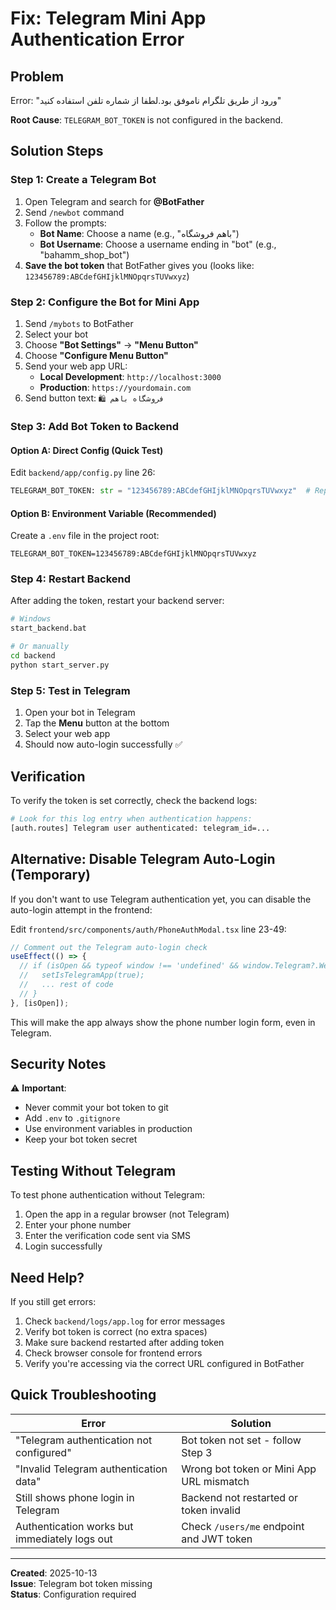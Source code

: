 # Fix: Telegram Mini App Authentication Error

## Problem
Error: "ورود از طریق تلگرام ناموفق بود.لطفا از شماره تلفن استفاده کنید"

**Root Cause**: `TELEGRAM_BOT_TOKEN` is not configured in the backend.

## Solution Steps

### Step 1: Create a Telegram Bot

1. Open Telegram and search for **@BotFather**
2. Send `/newbot` command
3. Follow the prompts:
   - **Bot Name**: Choose a name (e.g., "باهم فروشگاه")
   - **Bot Username**: Choose a username ending in "bot" (e.g., "bahamm_shop_bot")
4. **Save the bot token** that BotFather gives you (looks like: `123456789:ABCdefGHIjklMNOpqrsTUVwxyz`)

### Step 2: Configure the Bot for Mini App

1. Send `/mybots` to BotFather
2. Select your bot
3. Choose **"Bot Settings"** → **"Menu Button"**
4. Choose **"Configure Menu Button"**
5. Send your web app URL:
   - **Local Development**: `http://localhost:3000`
   - **Production**: `https://yourdomain.com`
6. Send button text: `🛍 فروشگاه باهم`

### Step 3: Add Bot Token to Backend

#### Option A: Direct Config (Quick Test)

Edit `backend/app/config.py` line 26:

```python
TELEGRAM_BOT_TOKEN: str = "123456789:ABCdefGHIjklMNOpqrsTUVwxyz"  # Replace with your actual token
```

#### Option B: Environment Variable (Recommended)

Create a `.env` file in the project root:

```env
TELEGRAM_BOT_TOKEN=123456789:ABCdefGHIjklMNOpqrsTUVwxyz
```

### Step 4: Restart Backend

After adding the token, restart your backend server:

```bash
# Windows
start_backend.bat

# Or manually
cd backend
python start_server.py
```

### Step 5: Test in Telegram

1. Open your bot in Telegram
2. Tap the **Menu** button at the bottom
3. Select your web app
4. Should now auto-login successfully ✅

## Verification

To verify the token is set correctly, check the backend logs:

```bash
# Look for this log entry when authentication happens:
[auth.routes] Telegram user authenticated: telegram_id=...
```

## Alternative: Disable Telegram Auto-Login (Temporary)

If you don't want to use Telegram authentication yet, you can disable the auto-login attempt in the frontend:

Edit `frontend/src/components/auth/PhoneAuthModal.tsx` line 23-49:

```typescript
// Comment out the Telegram auto-login check
useEffect(() => {
  // if (isOpen && typeof window !== 'undefined' && window.Telegram?.WebApp?.initData) {
  //   setIsTelegramApp(true);
  //   ... rest of code
  // }
}, [isOpen]);
```

This will make the app always show the phone number login form, even in Telegram.

## Security Notes

⚠️ **Important**: 
- Never commit your bot token to git
- Add `.env` to `.gitignore`
- Use environment variables in production
- Keep your bot token secret

## Testing Without Telegram

To test phone authentication without Telegram:
1. Open the app in a regular browser (not Telegram)
2. Enter your phone number
3. Enter the verification code sent via SMS
4. Login successfully

## Need Help?

If you still get errors:
1. Check `backend/logs/app.log` for error messages
2. Verify bot token is correct (no extra spaces)
3. Make sure backend restarted after adding token
4. Check browser console for frontend errors
5. Verify you're accessing via the correct URL configured in BotFather

## Quick Troubleshooting

| Error | Solution |
|-------|----------|
| "Telegram authentication not configured" | Bot token not set - follow Step 3 |
| "Invalid Telegram authentication data" | Wrong bot token or Mini App URL mismatch |
| Still shows phone login in Telegram | Backend not restarted or token invalid |
| Authentication works but immediately logs out | Check `/users/me` endpoint and JWT token |

---

**Created**: 2025-10-13  
**Issue**: Telegram bot token missing  
**Status**: Configuration required

